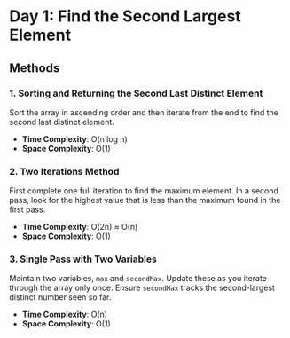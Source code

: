 # Day 1: Find the Second Largest Element

## Methods

### 1. Sorting and Returning the Second Last Distinct Element

Sort the array in ascending order and then iterate from the end to find the second last distinct element.

- **Time Complexity**: O(n log n)
- **Space Complexity**: O(1)

### 2. Two Iterations Method

First complete one full iteration to find the maximum element. In a second pass, look for the highest value that is less
than the maximum found in the first pass.

- **Time Complexity**: O(2n) ≈ O(n)
- **Space Complexity**: O(1)

### 3. Single Pass with Two Variables

Maintain two variables, `max` and `secondMax`. Update these as you iterate through the array only once.
Ensure `secondMax` tracks the second-largest distinct number seen so far.

- **Time Complexity**: O(n)
- **Space Complexity**: O(1)
